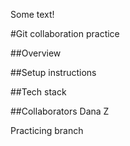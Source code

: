 Some text!

#Git collaboration practice

##Overview

##Setup instructions

##Tech stack
  
##Collaborators
  Dana Z



Practicing branch 